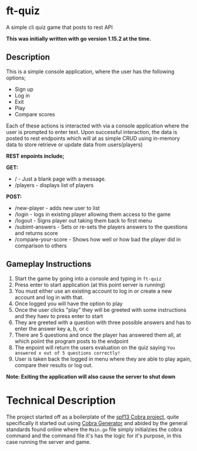 # ft-quiz
A simple cli quiz game that posts to rest API

**This was initially written with go version 1.15.2 at the time.**

## Description 

This is a simple console application, where the user has the following options;

- Sign up 
- Log in 
- Exit
- Play 
- Compare scores

Each of these actions is interacted with via a console application where the user is prompted to enter text.
Upon successful interaction, the data is posted to rest endpoints which will at as simple CRUD using in-memory 
data to store retrieve or update data from users(players)

**REST enpoints include;**

**GET:**
- / - Just a blank page with a message.
- /players - displays list of players 

**POST:** 
- /new-player - adds new user to list
- /login - logs in existing player allowing them access to the game
- /logout - Signs player out taking them back to first menu
- /subimt-answers - Sets or re-sets the players answers to the questions and returns score 
- /compare-your-score - Shows how well or how bad the player did in comparison to others

 
## Gameplay Instructions
1. Start the game by going into a console and typing in `ft-quiz`
2. Press enter to start application (at this point server is running)
3. You must either use an existing account to log in or create a new account and log in with that.
4. Once logged you will have the option to play
5. Once the user clicks "play" they will be greeted with some instructions and they haev to press enter to start
6. They are greeted with a question with three possible answers and has to enter the answer key a, b, or c 
7. There are 5 questions and once the player has answered them all, at which poiint the program posts to the endpoint 
8. The enpoint will return the users evaluation on the quiz saying `You answered x out of 5 questions correctly!`
9. User is taken back the logged in menu where they are able to play again, compare their results or log out.

**Note: Exiting the application will also cause the server to shut down**

# Technical Description

The project started off as a boilerplate of the [spf13 Cobra project](https://github.com/spf13/cobra), 
quite specifically it started out using [Cobra Generator](https://github.com/spf13/cobra/blob/master/cobra/README.md) and abided by the general standards found online where the `Main.go` file simply initialzies the cobra command and the command file it's has the logic for it's purpose, in this case running the server and game.
